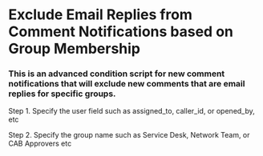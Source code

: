 # Exclude Email Replies from Comment Notifications based on Group Membership

### This is an advanced condition script for new comment notifications that will exclude new comments that are email replies for specific groups.  

Step 1.
Specify the user field such as assigned_to, caller_id, or opened_by, etc

Step 2.
Specify the group name such as Service Desk, Network Team, or CAB Approvers etc
